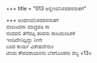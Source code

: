 +++
title = "013 ಅನ್ದಣವನಿಳಿದರಸನಾತಗೆ"

+++
ಅಂದಣವನಿಳಿದರಸನಾತಗೆ  
ವಂದಿಸಿದನಾ ಮಾದ್ರಪತಿ ಸಾ  
ನಂದದಲಿ ತೆಗೆದಪ್ಪಿ ತಂದನು ರಾಜಮಂದಿರಕೆ  
ಇಂದಿದೇನಿದ್ದಿದ್ದು ನೀನೇ  
ಬಂದ ಕಾರ್ಯ ವಿಶೇಷವೇನುಂ  
ಟೆಂದು ಕೌರವರಾಯನನು ಬೆಸಗೊಂಡನಾ ಶಲ್ಯ       ॥13॥